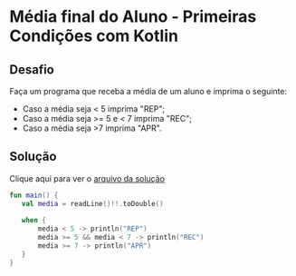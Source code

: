 # Média final do Aluno - Primeiras Condições com Kotlin

## Desafio

Faça um programa que receba a média de um aluno e imprima o seguinte:

- Caso a média seja < 5 imprima "REP";
- Caso a média seja >= 5 e < 7 imprima "REC";
- Caso a média seja >7 imprima "APR".

## Solução

Clique aqui para ver o [arquivo da solução](./solucao/media-final-do-aluno.kt)

```kotlin
fun main() {
   val media = readLine()!!.toDouble()
   
   when {
       media < 5 -> println("REP")
       media >= 5 && media < 7 -> println("REC")
       media >= 7 -> println("APR")
   }
}
```
